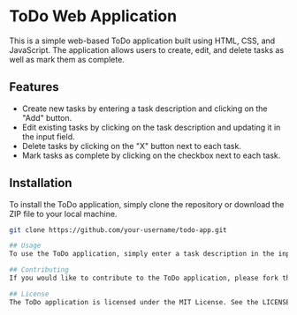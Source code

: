 # ToDo Web Application

This is a simple web-based ToDo application built using HTML, CSS, and JavaScript. The application allows users to create, edit, and delete tasks as well as mark them as complete.

## Features

- Create new tasks by entering a task description and clicking on the "Add" button.
- Edit existing tasks by clicking on the task description and updating it in the input field.
- Delete tasks by clicking on the "X" button next to each task.
- Mark tasks as complete by clicking on the checkbox next to each task.

## Installation

To install the ToDo application, simply clone the repository or download the ZIP file to your local machine.

```bash
git clone https://github.com/your-username/todo-app.git

## Usage
To use the ToDo application, simply enter a task description in the input field and click on the "Add" button to create a new task. To edit an existing task, click on the task description and update it in the input field. To delete a task, click on the "X" button next to each task. To mark a task as complete, click on the checkbox next to each task.

## Contributing
If you would like to contribute to the ToDo application, please fork the repository and make your changes. Once you have made your changes, submit a pull request and your changes will be reviewed.

## License
The ToDo application is licensed under the MIT License. See the LICENSE file for more information.
